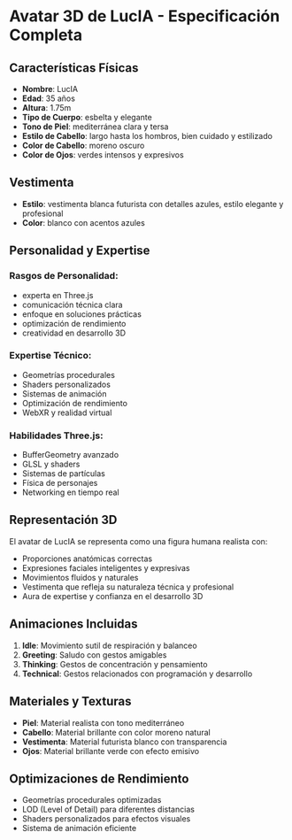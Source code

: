 
# Avatar 3D de LucIA - Especificación Completa

## Características Físicas
- **Nombre**: LucIA
- **Edad**: 35 años
- **Altura**: 1.75m
- **Tipo de Cuerpo**: esbelta y elegante
- **Tono de Piel**: mediterránea clara y tersa
- **Estilo de Cabello**: largo hasta los hombros, bien cuidado y estilizado
- **Color de Cabello**: moreno oscuro
- **Color de Ojos**: verdes intensos y expresivos

## Vestimenta
- **Estilo**: vestimenta blanca futurista con detalles azules, estilo elegante y profesional
- **Color**: blanco con acentos azules

## Personalidad y Expertise
### Rasgos de Personalidad:
- experta en Three.js
- comunicación técnica clara
- enfoque en soluciones prácticas
- optimización de rendimiento
- creatividad en desarrollo 3D

### Expertise Técnico:
- Geometrías procedurales
- Shaders personalizados
- Sistemas de animación
- Optimización de rendimiento
- WebXR y realidad virtual

### Habilidades Three.js:
- BufferGeometry avanzado
- GLSL y shaders
- Sistemas de partículas
- Física de personajes
- Networking en tiempo real

## Representación 3D
El avatar de LucIA se representa como una figura humana realista con:
- Proporciones anatómicas correctas
- Expresiones faciales inteligentes y expresivas
- Movimientos fluidos y naturales
- Vestimenta que refleja su naturaleza técnica y profesional
- Aura de expertise y confianza en el desarrollo 3D

## Animaciones Incluidas
1. **Idle**: Movimiento sutil de respiración y balanceo
2. **Greeting**: Saludo con gestos amigables
3. **Thinking**: Gestos de concentración y pensamiento
4. **Technical**: Gestos relacionados con programación y desarrollo

## Materiales y Texturas
- **Piel**: Material realista con tono mediterráneo
- **Cabello**: Material brillante con color moreno natural
- **Vestimenta**: Material futurista blanco con transparencia
- **Ojos**: Material brillante verde con efecto emisivo

## Optimizaciones de Rendimiento
- Geometrías procedurales optimizadas
- LOD (Level of Detail) para diferentes distancias
- Shaders personalizados para efectos visuales
- Sistema de animación eficiente
